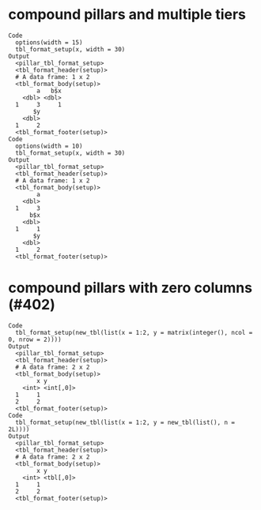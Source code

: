 # compound pillars and multiple tiers

    Code
      options(width = 15)
      tbl_format_setup(x, width = 30)
    Output
      <pillar_tbl_format_setup>
      <tbl_format_header(setup)>
      # A data frame: 1 x 2
      <tbl_format_body(setup)>
            a   b$x
        <dbl> <dbl>
      1     3     1
           $y
        <dbl>
      1     2
      <tbl_format_footer(setup)>
    Code
      options(width = 10)
      tbl_format_setup(x, width = 30)
    Output
      <pillar_tbl_format_setup>
      <tbl_format_header(setup)>
      # A data frame: 1 x 2
      <tbl_format_body(setup)>
            a
        <dbl>
      1     3
          b$x
        <dbl>
      1     1
           $y
        <dbl>
      1     2
      <tbl_format_footer(setup)>

# compound pillars with zero columns (#402)

    Code
      tbl_format_setup(new_tbl(list(x = 1:2, y = matrix(integer(), ncol = 0, nrow = 2))))
    Output
      <pillar_tbl_format_setup>
      <tbl_format_header(setup)>
      # A data frame: 2 x 2
      <tbl_format_body(setup)>
            x y        
        <int> <int[,0]>
      1     1          
      2     2          
      <tbl_format_footer(setup)>
    Code
      tbl_format_setup(new_tbl(list(x = 1:2, y = new_tbl(list(), n = 2L))))
    Output
      <pillar_tbl_format_setup>
      <tbl_format_header(setup)>
      # A data frame: 2 x 2
      <tbl_format_body(setup)>
            x y        
        <int> <tbl[,0]>
      1     1          
      2     2          
      <tbl_format_footer(setup)>

